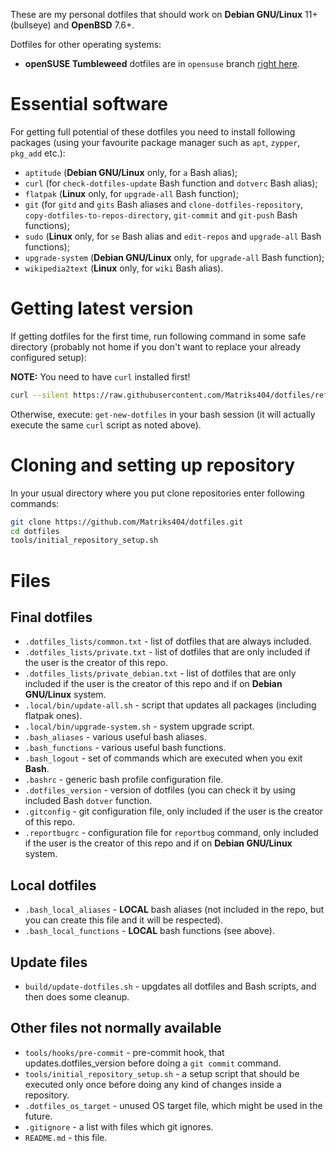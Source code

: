 These are my personal dotfiles that should work on **Debian GNU/Linux** 11+ (bullseye) and **OpenBSD** 7.6+.

Dotfiles for other operating systems:

* **openSUSE Tumbleweed** dotfiles are in `opensuse` branch [right here](https://github.com/Matriks404/dotfiles/tree/opensuse).

# Essential software

For getting full potential of these dotfiles you need to install following packages (using your favourite package manager such as `apt`, `zypper`, `pkg_add` etc.):

* `aptitude` (**Debian GNU/Linux** only, for `a` Bash alias);
* `curl` (for `check-dotfiles-update` Bash function and `dotverc` Bash alias);
* `flatpak` (**Linux** only, for `upgrade-all` Bash function);
* `git` (for `gitd` and `gits` Bash aliases and `clone-dotfiles-repository`, `copy-dotfiles-to-repos-directory`, `git-commit` and `git-push` Bash functions);
* `sudo` (**Linux** only, for `se` Bash alias and `edit-repos` and `upgrade-all` Bash functions);
* `upgrade-system` (**Debian GNU/Linux** only, for `upgrade-all` Bash function);
* `wikipedia2text` (**Linux** only, for `wiki` Bash alias).

# Getting latest version

If getting dotfiles for the first time, run following command in some safe directory (probably not home if you don't want to replace your already configured setup):

**NOTE:** You need to have `curl` installed first!

```bash
curl --silent https://raw.githubusercontent.com/Matriks404/dotfiles/refs/heads/master/build/update.sh | sh
```

Otherwise, execute: `get-new-dotfiles` in your bash session (it will actually execute the same `curl` script as noted above).

# Cloning and setting up repository

In your usual directory where you put clone repositories enter following commands:

```bash
git clone https://github.com/Matriks404/dotfiles.git
cd dotfiles
tools/initial_repository_setup.sh
```

# Files

## Final dotfiles
* `.dotfiles_lists/common.txt` - list of dotfiles that are always included.
* `.dotfiles_lists/private.txt` - list of dotfiles that are only included if the user is the creator of this repo.
* `.dotfiles_lists/private_debian.txt` - list of dotfiles that are only included if the user is the creator of this repo and if on **Debian GNU/Linux** system.
* `.local/bin/update-all.sh` - script that updates all packages (including flatpak ones).
* `.local/bin/upgrade-system.sh` - system upgrade script.
* `.bash_aliases` - various useful bash aliases.
* `.bash_functions` - various useful bash functions.
* `.bash_logout` - set of commands which are executed when you exit **Bash**.
* `.bashrc` - generic bash profile configuration file.
* `.dotfiles_version` - version of dotfiles (you can check it by using included Bash `dotver` function.
* `.gitconfig` - git configuration file, only included if the user is the creator of this repo.
* `.reportbugrc` - configuration file for `reportbug` command, only included if the user is the creator of this repo and if on **Debian GNU/Linux** system.

## Local dotfiles
* `.bash_local_aliases` - **LOCAL** bash aliases (not included in the repo, but you can create this file and it will be respected).
* `.bash_local_functions` - **LOCAL** bash functions (see above).

## Update files
* `build/update-dotfiles.sh` - upgdates all dotfiles and Bash scripts, and then does some cleanup.

## Other files not normally available
* `tools/hooks/pre-commit` - pre-commit hook, that updates.dotfiles_version before doing a `git commit` command.
* `tools/initial_repository_setup.sh` - a setup script that should be executed only once before doing any kind of changes inside a repository.
* `.dotfiles_os_target` - unused OS target file, which might be used in the future.
* `.gitignore` - a list with files which git ignores.
* `README.md` - this file.
